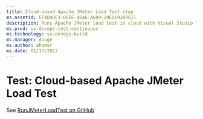 ```yaml
---
title: Cloud-based Apache JMeter Load Test step
ms.assetid: EF4D4DE3-05EE-4646-A609-20ED69309611
description: Runs Apache JMeter load test in cloud with Visual Studio Team Services to integrate cloud-based load tests into your build and release pipelines
ms.prod: vs-devops-test-continuous
ms.technology: vs-devops-build
ms.manager: douge
ms.author: ahomer
ms.date: 01/17/2017
---
```


# Test: Cloud-based Apache JMeter Load Test

See [RunJMeterLoadTest on GitHub](https://github.com/Microsoft/vsts-tasks/tree/master/Tasks/RunJMeterLoadTest)

